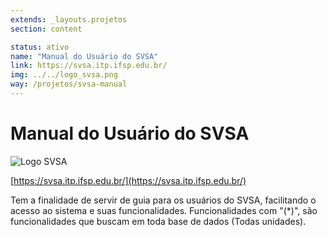 ```yaml
---
extends: _layouts.projetos
section: content

status: ativo
name: "Manual do Usuário do SVSA"
link: https://svsa.itp.ifsp.edu.br/
img: ../../logo_svsa.png
way: /projetos/svsa-manual
---
```

# Manual do Usuário do SVSA

![Logo SVSA](../../logo_svsa.png)

[https://svsa.itp.ifsp.edu.br/](https://svsa.itp.ifsp.edu.br/)

Tem a finalidade de servir de guia para os usuários do SVSA, facilitando o acesso ao sistema e suas funcionalidades.
Funcionalidades com "(*)", são funcionalidades que buscam em toda base de dados (Todas unidades).